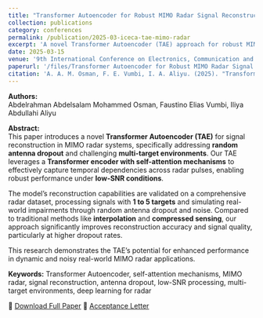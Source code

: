 ```yaml
---
title: "Transformer Autoencoder for Robust MIMO Radar Signal Reconstruction with Antenna Dropout"
collection: publications
category: conferences
permalink: /publication/2025-03-iceca-tae-mimo-radar
excerpt: 'A novel Transformer Autoencoder (TAE) approach for robust MIMO radar signal reconstruction under antenna dropout and low-SNR conditions.'
date: 2025-03-15
venue: '9th International Conference on Electronics, Communication and Aerospace Technology (ICECA 2025)'
paperurl: '/files/Transformer Autoencoder for Robust MIMO Radar Signal Reconstruction with Antenna Dropout.pdf'
citation: 'A. A. M. Osman, F. E. Vumbi, I. A. Aliyu. (2025). "Transformer Autoencoder for Robust MIMO Radar Signal Reconstruction with Antenna Dropout." In <i>Proceedings of the 9th International Conference on Electronics, Communication and Aerospace Technology (ICECA 2025)</i>.'
---
```


**Authors:**  
Abdelrahman Abdelsalam Mohammed Osman, Faustino Elias Vumbi, Iliya Abdullahi Aliyu  

**Abstract:**  
This paper introduces a novel **Transformer Autoencoder (TAE)** for signal reconstruction in MIMO radar systems, specifically addressing **random antenna dropout** and challenging **multi-target environments**. Our TAE leverages a **Transformer encoder with self-attention mechanisms** to effectively capture temporal dependencies across radar pulses, enabling robust performance under **low-SNR conditions**.  

The model’s reconstruction capabilities are validated on a comprehensive radar dataset, processing signals with **1 to 5 targets** and simulating real-world impairments through random antenna dropout and noise. Compared to traditional methods like **interpolation** and **compressed sensing**, our approach significantly improves reconstruction accuracy and signal quality, particularly at higher dropout rates.  

This research demonstrates the TAE’s potential for enhanced performance in dynamic and noisy real-world MIMO radar applications.  

**Keywords:** Transformer Autoencoder, self-attention mechanisms, MIMO radar, signal reconstruction, antenna dropout, low-SNR processing, multi-target environments, deep learning for radar  

📄 [Download Full Paper](https://abdelrahman-dip.github.io/abdelrahmanosman.github.io/files/Transformer%20Autoencoder%20for%20Robust%20MIMO%20Radar%20Signal%20Reconstruction%20with%20Antenna%20Dropout.pdf) 
📄 [Acceptance Letter](https://abdelrahman-dip.github.io/abdelrahmanosman.github.io/files/Acceptance%20Letter%20-%20047%20(1).pdf)  
